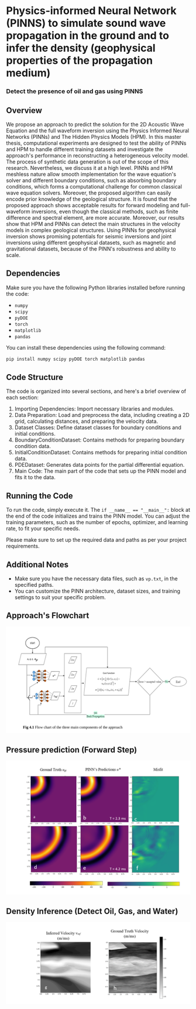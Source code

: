 # Physics-informed Neural Network (PINNS) to simulate sound wave propagation in the ground and to infer the density (geophysical properties of the propagation medium)
### Detect the presence of oil and gas using PINNS
## Overview
We propose an approach to predict the solution for the 2D Acoustic Wave Equation and the full waveform inversion using the Physics Informed Neural Networks (PINNs) and The Hidden Physics Models (HPM).
In this master thesis, computational experiments are designed to test the ability of PINNs and HPM to handle different training datasets and investigate the approach's performance in reconstructing a heterogeneous velocity model. The process of synthetic data generation is out of the scope of this research. Nevertheless, we discuss it at a high level.
PINNs and HPM meshless nature allow smooth implementation for the wave equation's solver and different boundary conditions, such as absorbing boundary conditions, which forms a computational challenge for common classical wave equation solvers. Moreover, the proposed algorithm can easily encode prior knowledge of the geological structure.
It is found that the proposed approach shows acceptable results for forward modeling and full-waveform inversions, even though the classical methods, such as finite difference and spectral element, are more accurate. Moreover, our results show that HPM and PINNs can detect the main structures in the velocity models in complex geological structures. Using PINNs for geophysical inversion shows promising potentials for seismic inversions and joint inversions using different geophysical datasets, such as magnetic and gravitational datasets, because of the PINN's robustness and ability to scale.

## Dependencies
Make sure you have the following Python libraries installed before running the code:
- `numpy`
- `scipy`
- `pyDOE`
- `torch`
- `matplotlib`
- `pandas`

You can install these dependencies using the following command:
```bash
pip install numpy scipy pyDOE torch matplotlib pandas
```

## Code Structure
The code is organized into several sections, and here's a brief overview of each section:

1. Importing Dependencies: Import necessary libraries and modules.
2. Data Preparation: Load and preprocess the data, including creating a 2D grid, calculating distances, and preparing the velocity data.
3. Dataset Classes: Define dataset classes for boundary conditions and initial conditions.
4. BoundaryConditionDataset: Contains methods for preparing boundary condition data.
5. InitialConditionDataset: Contains methods for preparing initial condition data.
6. PDEDataset: Generates data points for the partial differential equation.
7. Main Code: The main part of the code that sets up the PINN model and fits it to the data.

## Running the Code
To run the code, simply execute it. The `if __name__ == "__main__":` block at the end of the code initializes and trains the PINN model. You can adjust the training parameters, such as the number of epochs, optimizer, and learning rate, to fit your specific needs.

Please make sure to set up the required data and paths as per your project requirements.

## Additional Notes
- Make sure you have the necessary data files, such as `vp.txt`, in the specified paths.
- You can customize the PINN architecture, dataset sizes, and training settings to suit your specific problem.
## Approach's Flowchart
![Approach Flowchart](flowchart.png)
## Pressure prediction (Forward Step)
![Pressure prediction (Forward Step)](pressure_prediction.png)
## Density Inference (Detect Oil, Gas, and Water)
![Density Inference (Detect Oil, Gas, and Water)](density_inference.png)


